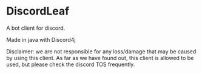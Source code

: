 # DiscordLeaf
A bot client for discord.

Made in java with Discord4j

Disclaimer: we are not responsible for any loss/damage that may be caused by using this client. As far as we have found out, this client is allowed to be used, but please check the discord TOS frequently.
